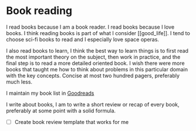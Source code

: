 # Book reading

I read books because I am a book reader. I read books because I love books. I think reading books is part of what I consider [[good_life]]. I tend to choose sci-fi books to read and I especially love space operas.

I also read books to learn, I think the best way to learn things is to first read the most important theory on the subject, then work in practice, and the final step is to read a more detailed oriented book. I wish there were more books that taught me how to think about problems in this particular domain with the key concepts. Concise at most two hundred pagers, preferably much less.

I maintain my book list in [Goodreads](https://www.goodreads.com/)

I write about books, I am to write a short review or recap of every book, preferably at some point with a solid formula.

- [ ] Create book review template that works for me